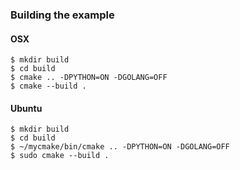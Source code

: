 
### Building the example

#### OSX

```text
$ mkdir build
$ cd build
$ cmake .. -DPYTHON=ON -DGOLANG=OFF
$ cmake --build .
```

#### Ubuntu

```text
$ mkdir build
$ cd build
$ ~/mycmake/bin/cmake .. -DPYTHON=ON -DGOLANG=OFF
$ sudo cmake --build .
```